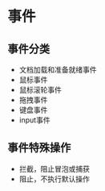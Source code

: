# 事件

## 事件分类
* 文档加载和准备就绪事件
* 鼠标事件
* 鼠标滚轮事件
* 拖拽事件
* 键盘事件
* input事件

## 事件特殊操作

* 拦截，阻止冒泡或捕获
* 阻止，不执行默认操作